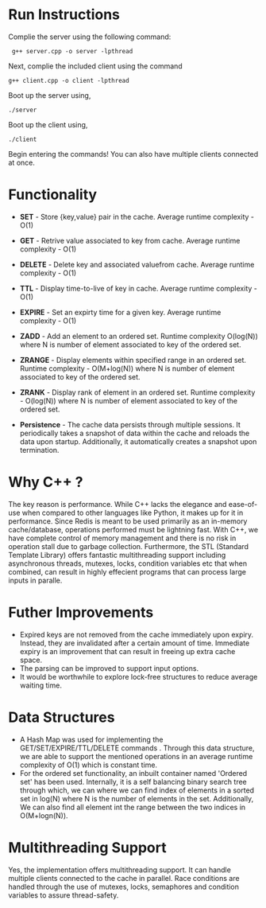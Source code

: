 # Run Instructions
Complie the server using the following command:
```
 g++ server.cpp -o server -lpthread
```

Next, complie the included client using the command
```
g++ client.cpp -o client -lpthread
```
Boot up the server using,
```
./server
```
Boot up the client using,
```
./client
```
Begin entering the commands! You can also have multiple clients connected at once.
# Functionality

- **SET** - Store {key,value} pair in the cache. Average runtime complexity - O(1)
- **GET**  - Retrive value associated to key from cache. Average runtime complexity - O(1) 
- **DELETE** - Delete key and associated valuefrom cache. Average runtime complexity - O(1) 
- **TTL** -  Display time-to-live of key in cache. Average runtime complexity - O(1) 
- **EXPIRE** - Set an expirty time for a given key. Average runtime complexity - O(1) 
- **ZADD** -  Add an element to an ordered set. Runtime complexity O(log(N))  where N is number of element associated to  key of the ordered set.
- **ZRANGE** - Display elements within specified range in an ordered set. Runtime complexity - O(M+log(N)) where N is number of element associated to  key of the ordered set.
- **ZRANK** - Display rank of element in an ordered set.  Runtime complexity -  O(log(N)) where N is number of element associated to  key of the ordered set.


- **Persistence** - The cache data persists through multiple sessions. It periodically takes a snapshot of data within the cache and reloads the data upon startup. Additionally, it automatically creates a snapshot upon termination.


# Why C++ ?

The key reason is performance. While C++ lacks the elegance and ease-of-use when compared to other languages like Python, it makes up for it in performance.
Since Redis is meant to be used primarily as an in-memory cache/database, operations performed must be lightning fast. With C++, we have complete control of memory management and there is no risk in operation stall due to garbage collection. 
Furthermore, the STL (Standard Template Library) offers fantastic multithreading support including asynchronous threads, mutexes, locks, condition variables etc that when combined, can result in highly effecient programs that can process large inputs in paralle.

# Futher Improvements

- Expired keys are not removed from the cache immediately upon expiry. Instead, they are invalidated after a certain amount of time. Immediate expiry is an improvement that can result in freeing up extra cache space.
- The parsing can be improved to support input options.
- It would be worthwhile to explore lock-free structures to reduce average waiting time.

# Data Structures

- A Hash Map was used for implementing the GET/SET/EXPIRE/TTL/DELETE commands . Through this data structure, we are able to support the mentioned operations in an average runtime complexity of O(1) which is constant time.
- For the ordered set functionality, an inbuilt container named 'Ordered set' has been used. Internally, it is a self balancing binary search tree through which, we can where we can find index of elements in a sorted set in log(N) where N is the number of elements in the set. Additionally, We can also find all element int the range between the two indices in O(M+logn(N)).


# Multithreading Support

Yes, the implementation offers multithreading support. 
It can handle multiple clients connected to the cache in parallel. Race conditions are handled through the use of mutexes, locks, semaphores and condition variables to assure thread-safety.
